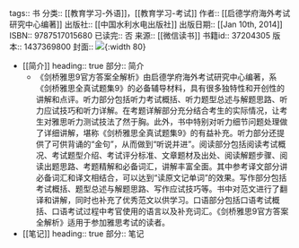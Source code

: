 tags:: 书
分类:: [[教育学习-外语]]，[[教育学习-考试]]
作者:: [[启德学府海外考试研究中心编著]]
出版社:: [[中国水利水电出版社]]
出版日期:: [[Jan 10th, 2014]]
ISBN:: 9787517015680
已读完:: 否
来源:: [[微信读书]]
书籍id:: 37204305
版本:: 1437369800
封面:: ![](https://wfqqreader-1252317822.image.myqcloud.com/cover/305/37204305/s_37204305.jpg){:width 80}

- [[简介]]
  heading:: true
  部分:: 简介
	- 《剑桥雅思9官方答案全解析》由启德学府海外考试研究中心编著，系《剑桥雅思全真试题集9》的必备辅导材料，具有很多独特性和开创性的讲解和点评。听力部分包括听力考试概括、听力题型总述与解题思路、听力应试技巧和听力详解。在考题详解部分充分结合考生的实际情况，让考生对雅思听力测试技法了然于胸。此外，书中特别对听力细节问题处理做了详细讲解，堪称《剑桥雅思全真试题集9》的有益补充。听力部分还提供了可供背诵的“金句”，从而做到“听说并进”。阅读部分包括阅读考试概况、考试题型介绍、考试评分标准、文章题材及出处、阅读解题步骤、阅读出题思路、考题精解和必备词汇，讲解丰富全面。其中参考译文部分讲必备词汇和译文相结合，可以达到“读原文记单词”的效果。写作部分包括考试概括、题型总述与解题思路、写作应试技巧等。书中对范文进行了翻译和讲解，同时也补充了优秀范文以供学习。口语部分包括口语考试概括、口语考试过程中考官使用的语言以及补充词汇。《剑桥雅思9官方答案全解析》适用于参加雅思考试的读者。
- [[笔记]]
  heading:: true
  部分:: 笔记